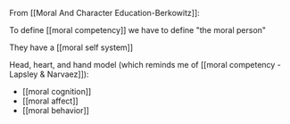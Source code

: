 From [[Moral And Character Education-Berkowitz]]:

To define [[moral competency]] we have to define "the moral person"

They have a [[moral self system]]

Head, heart, and hand model (which reminds me of [[moral competency - Lapsley & Narvaez]]):

 - [[moral cognition]]
 - [[moral affect]]
 - [[moral behavior]]
